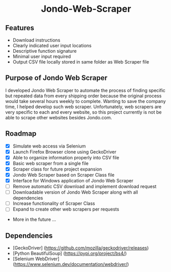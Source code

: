 <h1 align = "Center">
  Jondo-Web-Scraper
</h1>

 ## Features
 
 - Download instructions
 - Clearly indicated user input locations
 - Descriptive function signature
 - Minimal user input required
 - Output CSV file locally stored in same folder as Web Scraper file


## Purpose of Jondo Web Scraper

I developed Jondo Web Scraper to automate the process of finding specific but repeated data from every shipping order because the original process would take several hours weekly to complete. Wanting to save the company time, I helped develop such web scraper. Unfortunately, web scrapers are very specific to each and every website, so this project currently is not be able to scrape other websites besides Jondo.com.


## Roadmap

 - [x] Simulate web access via Selenium
 - [x] Launch Firefox Browser clone using GeckoDriver
 - [x] Able to organize information properly into CSV file
 - [x] Basic web scraper from a single file
 - [x] Scraper class for future project expansion
 - [x] Jondo Web Scraper based on Scraper Class file
 - [x] Interface for Windows application of Jondo Web Scraper
 - [ ] Remove automatic CSV download and implement download request
 - [ ] Downloadable version of Jondo Web Scraper along with all dependencies
 - [ ] Increase functionality of Scraper Class
 - [ ] Expand to create other web scrapers per requests
 - More in the future ...


## Dependencies

 - [GeckoDriver] (https://github.com/mozilla/geckodriver/releases)
 - [Python BeautifulSoup] (https://pypi.org/project/bs4/)
 - [Selenium WebDriver] (https://www.selenium.dev/documentation/webdriver/)
